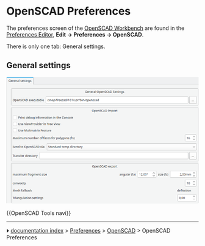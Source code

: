 # OpenSCAD Preferences
The preferences screen of the [OpenSCAD Workbench](OpenSCAD_Workbench.md) are found in the [Preferences Editor](Preferences_Editor.md), **Edit → Preferences → OpenSCAD**.

There is only one tab: General settings.

## General settings 

![](images/Preference_OpenSCAD_Tab_01.png )

 {{OpenSCAD Tools navi}}



---
⏵ [documentation index](../README.md) > [Preferences](Category_Preferences.md) > [OpenSCAD](OpenSCAD_Workbench.md) > OpenSCAD Preferences
